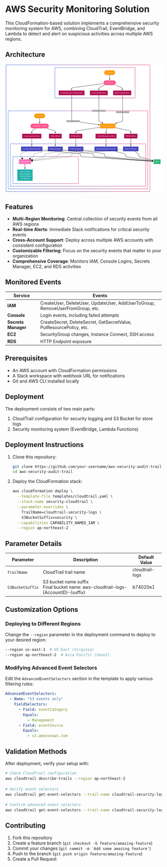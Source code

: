 # AWS Security Monitoring Solution

This CloudFormation-based solution implements a comprehensive security monitoring system for AWS, combining CloudTrail, EventBridge, and Lambda to detect and alert on suspicious activities across multiple AWS regions.

## Architecture

![img.png](images/architecture.png)


## Features

- **Multi-Region Monitoring**: Central collection of security events from all AWS regions
- **Real-time Alerts**: Immediate Slack notifications for critical security events
- **Cross-Account Support**: Deploy across multiple AWS accounts with consistent configuration
- **Customizable Filtering**: Focus on the security events that matter to your organization
- **Comprehensive Coverage**: Monitors IAM, Console Logins, Secrets Manager, EC2, and RDS activities

## Monitored Events

| Service | Events |
|---------|--------|
| **IAM** | CreateUser, DeleteUser, UpdateUser, AddUserToGroup, RemoveUserFromGroup, etc. |
| **Console** | Login events, including failed attempts |
| **Secrets Manager** | CreateSecret, DeleteSecret, GetSecretValue, PutResourcePolicy, etc. |
| **EC2** | SecurityGroup changes, Instance Connect, SSH access |
| **RDS** | HTTP Endpoint exposure |

## Prerequisites

- An AWS account with CloudFormation permissions
- A Slack workspace with webhook URL for notifications
- Git and AWS CLI installed locally

## Deployment

The deployment consists of two main parts:
1. CloudTrail configuration for security logging and S3 Bucket for store logs
2. Security monitoring system (EventBridge, Lambda Functions)

## Deployment Instructions
1. Clone this repository:
   ```bash
   git clone https://github.com/your-username/aws-security-audit-trail.git
   cd aws-security-audit-trail
   ```
2. Deploy the CloudFormation stack:
   ```bash
   aws cloudformation deploy \
     --template-file templates/cloudtrail.yaml \
     --stack-name security-cloudtrail \
     --parameter-overrides \
       TrailName=cloudtrail-security-logs \
       S3BucketSuffix=security \
     --capabilities CAPABILITY_NAMED_IAM \
     --region ap-northeast-2
   ```

## Parameter Details
| Parameter | Description | Default Value |
|----------|------|--------|
| `TrailName` | CloudTrail trail name | cloudtrail-logs |
| `S3BucketSuffix` | S3 bucket name suffix<br>Final bucket name: aws-cloudtrail-logs-{AccountID}-{suffix} | b74020e1 |

## Customization Options
### Deploying to Different Regions
Change the `--region` parameter in the deployment command to deploy to your desired region:
```bash
--region us-east-1  # US East (Virginia)
--region ap-northeast-2  # Asia Pacific (Seoul)
```

### Modifying Advanced Event Selectors
Edit the `AdvancedEventSelectors` section in the template to apply various filtering rules:
```yaml
AdvancedEventSelectors:
  - Name: "S3 events only"
    FieldSelectors:
      - Field: eventCategory
        Equals:
          - Management
      - Field: eventSource
        Equals:
          - s3.amazonaws.com
```

## Validation Methods
After deployment, verify your setup with:
```bash
# Check CloudTrail configuration
aws cloudtrail describe-trails --region ap-northeast-2

# Verify event selectors
aws cloudtrail get-event-selectors --trail-name cloudtrail-security-logs --region ap-northeast-2

# Confirm advanced event selectors
aws cloudtrail get-event-selectors --trail-name cloudtrail-security-logs --region ap-northeast-2
```

## Contributing
1. Fork this repository
2. Create a feature branch (`git checkout -b feature/amazing-feature`)
3. Commit your changes (`git commit -m 'Add some amazing feature'`)
4. Push to the branch (`git push origin feature/amazing-feature`)
5. Create a Pull Request

